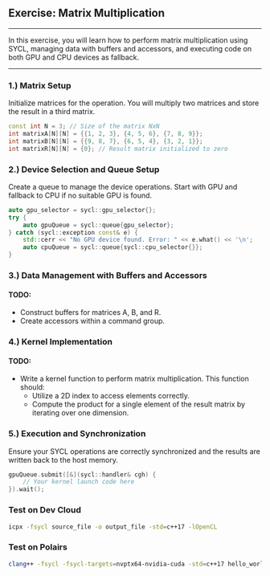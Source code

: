 ## Exercise: Matrix Multiplication

---

In this exercise, you will learn how to perform matrix multiplication using SYCL, managing data with buffers and accessors, and executing code on both GPU and CPU devices as fallback.

---

### 1.) Matrix Setup

Initialize matrices for the operation. You will multiply two matrices and store the result in a third matrix.

```cpp
const int N = 3; // Size of the matrix NxN
int matrixA[N][N] = {{1, 2, 3}, {4, 5, 6}, {7, 8, 9}};
int matrixB[N][N] = {{9, 8, 7}, {6, 5, 4}, {3, 2, 1}};
int matrixR[N][N] = {0}; // Result matrix initialized to zero
```

### 2.) Device Selection and Queue Setup

Create a queue to manage the device operations. Start with GPU and fallback to CPU if no suitable GPU is found.

```cpp
auto gpu_selector = sycl::gpu_selector{};
try {
    auto gpuQueue = sycl::queue{gpu_selector};
} catch (sycl::exception const& e) {
    std::cerr << "No GPU device found. Error: " << e.what() << '\n';
    auto cpuQueue = sycl::queue{sycl::cpu_selector{}};
}
```

### 3.) Data Management with Buffers and Accessors

#### **TODO:**
- Construct buffers for matrices A, B, and R.
- Create accessors within a command group.

### 4.) Kernel Implementation

#### **TODO:**
- Write a kernel function to perform matrix multiplication. This function should:
  - Utilize a 2D index to access elements correctly.
  - Compute the product for a single element of the result matrix by iterating over one dimension.

### 5.) Execution and Synchronization

Ensure your SYCL operations are correctly synchronized and the results are written back to the host memory.

```cpp
gpuQueue.submit([&](sycl::handler& cgh) {
    // Your kernel launch code here
}).wait();
```

### Test on Dev Cloud

```bash
icpx -fsycl source_file -o output_file -std=c++17 -lOpenCL
```


### Test on Polairs 

```bash
clang++ -fsycl -fsycl-targets=nvptx64-nvidia-cuda -std=c++17 hello_world.cpp -o hello_world -lOpenCL
```

